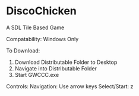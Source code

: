# DiscoChicken
A SDL Tile Based Game

Compatability:
Windows Only

To Download:
1. Download Distributable Folder to Desktop
2. Navigate into Distributable Folder
3. Start GWCCC.exe

Controls:
Navigation: Use arrow keys
Select/Start: z
